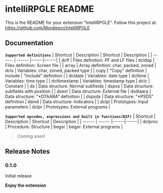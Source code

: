 # intelliRPGLE README

This is the README for your extension "IntelliRPGLE". 
Follow this project at: https://github.com/Moralescr/IntelliRPGLE

## Documentation
 **`Supported definitions`**
| Shortcut | Description | Shortcut | Description |
| ------ | ------ |------|------|
| dclf | Files definition: PF and LF files | dcldsp | Files definition: Screen file |
| array | Array definition: char, packed, zoned | dcls | Variables: char, zoned, packed type |
| copy | "Copy" definition | include | "Include" definition |
| dcldate | Variables: date type | dcltime | Variables: time type |
| dcltimestamp | Variables: timestamp type | dclc | Constant |
| ds | Data structure: Normal subfields | dspos | Data structure: subfields with position |
| dsext | Data structure: External file | dsdtaara | Data structure: "*DTAARA" definition |
| dspsds | Data structure: "*PSDS" definition | dsind | Data structure: Indicators |
| dclpi | Prototypes: Input parameters | dclpr | Prototypes: External programs |

 **`Supported opcodes, expressions and built in functions(BIF)`**
| Shortcut | Description | Shortcut | Description |
| ------ | ------ |------|------|
| dclproc | Procedure: Structure | begsr | begsr: External programs |

>  Coming soon!

## Release Notes

### 0.1.0
Initial release

**Enjoy the extension**